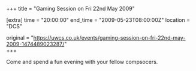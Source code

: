 +++
title = "Gaming Session on Fri 22nd May 2009"

[extra]
time = "20:00:00"
end_time = "2009-05-23T08:00:00Z"
location = "DCS"

original = "https://uwcs.co.uk/events/gaming-session-on-fri-22nd-may-2009-1474489023287/"    
+++

Come and spend a fun evening with your fellow compsocers.

